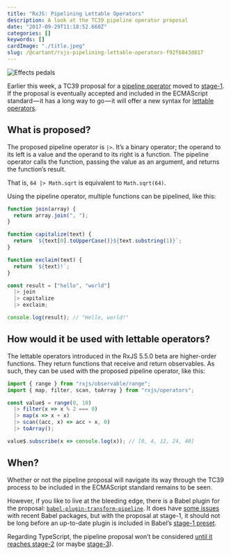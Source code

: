 ```yaml
---
title: "RxJS: Pipelining Lettable Operators"
description: A look at the TC39 pipeline operator proposal
date: "2017-09-29T11:18:52.660Z"
categories: []
keywords: []
cardImage: "./title.jpeg"
slug: /@cartant/rxjs-pipelining-lettable-operators-f92f6843d817
---
```


![Effects pedals](title.jpeg "Photo by David Rangel on Unsplash")

Earlier this week, a TC39 proposal for a [pipeline operator](https://github.com/tc39/proposal-pipeline-operator) moved to [stage-1](https://tc39.github.io/process-document/). If the proposal is eventually accepted and included in the ECMAScript standard — it has a long way to go — it will offer a new syntax for [lettable operators](/understanding-lettable-operators/).

## What is proposed?

The proposed pipeline operator is `|>`. It’s a binary operator; the operand to its left is a value and the operand to its right is a function. The pipeline operator calls the function, passing the value as an argument, and returns the function’s result.

That is, `64 |> Math.sqrt` is equivalent to `Math.sqrt(64)`.

Using the pipeline operator, multiple functions can be pipelined, like this:

```ts
function join(array) {
  return array.join(", ");
}

function capitalize(text) {
  return `${text[0].toUpperCase()}${text.substring(1)}`;
}

function exclaim(text) {
  return `${text}!`;
}

const result = ["hello", "world"]
  |> join
  |> capitalize
  |> exclaim;

console.log(result); // "Hello, world!"
```

## How would it be used with lettable operators?

The lettable operators introduced in the RxJS 5.5.0 beta are higher-order functions. They return functions that receive and return observables. As such, they can be used with the proposed pipeline operator, like this:

```ts
import { range } from "rxjs/observable/range";
import { map, filter, scan, toArray } from "rxjs/operators";

const value$ = range(0, 10)
  |> filter(x => x % 2 === 0)
  |> map(x => x + x)
  |> scan((acc, x) => acc + x, 0)
  |> toArray();

value$.subscribe(x => console.log(x)); // [0, 4, 12, 24, 40]
```

## When?

Whether or not the pipeline proposal will navigate its way through the TC39 process to be included in the ECMAScript standard remains to be seen.

However, if you like to live at the bleeding edge, there is a Babel plugin for the proposal: [`babel-plugin-transform-pipeline`](https://github.com/SuperPaintman/babel-plugin-transform-pipeline). It does have [some issues](https://github.com/SuperPaintman/babel-plugin-transform-pipeline/issues/1) with recent Babel packages, but with the proposal at stage-1, it should not be long before an up-to-date plugin is included in Babel’s [stage-1 preset](https://github.com/babel/babel/tree/master/packages/babel-preset-stage-1).

Regarding TypeScript, the pipeline proposal won’t be considered [until it reaches stage-2](https://twitter.com/SeaRyanC/status/913134791230287872) (or maybe [stage-3](https://twitter.com/drosenwasser/status/959589077686218755)).
